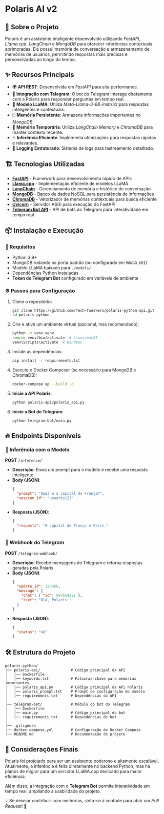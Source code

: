# Polaris AI v2

## 🚀 Sobre o Projeto

Polaris é um assistente inteligente desenvolvido utilizando *FastAPI*, *Llama.cpp*, *LangChain* e *MongoDB* para oferecer inferências contextuais aprimoradas. Ele possui memória de conversação e armazenamento de memórias de usuários, permitindo respostas mais precisas e personalizadas ao longo do tempo.

## ✨ Recursos Principais

- 🌍 **API REST**: Desenvolvida em *FastAPI* para alta performance.
- 🤖 **Integração com Telegram**: O bot do Telegram interage diretamente com a Polaris para responder perguntas em tempo real.
- 🧠 **Modelo LLaMA**: Utiliza *Meta-Llama-3-8B-Instruct* para respostas inteligentes e contextuais.
- 🗄️ **Memória Persistente**: Armazena informações importantes no *MongoDB*.
- 🔄 **Memória Temporária**: Utiliza *LangChain Memory* e *ChromaDB* para manter contexto recente.
- 🔥 **Inferência Eficiente**: Implementa otimizações para respostas rápidas e relevantes.
- 🔧 **Logging Estruturado**: Sistema de logs para rastreamento detalhado.

## 🏗️ Tecnologias Utilizadas

- [**FastAPI**](https://fastapi.tiangolo.com/) - Framework para desenvolvimento rápido de APIs
- [**Llama.cpp**](https://github.com/ggerganov/llama.cpp) - Implementação eficiente de modelos LLaMA
- [**LangChain**](https://python.langchain.com/) - Gerenciamento de memória e histórico de conversação
- [**MongoDB**](https://www.mongodb.com/) - Banco de dados NoSQL para persistência de informações
- [**ChromaDB**](https://www.trychroma.com/) - Vetorizador de memórias contextuais para busca eficiente
- [**Uvicorn**](https://www.uvicorn.org/) - Servidor ASGI para execução do FastAPI
- [**Telegram Bot API**](https://core.telegram.org/bots/api) - API de bots do Telegram para interatividade em tempo real

## 📦 Instalação e Execução

### 📌 Requisitos

- Python 3.9+
- MongoDB rodando na porta padrão (ou configurado em `MONGO_URI`)
- Modelo LLaMA baixado para `./models/`
- Dependências Python instaladas
- **Token do Telegram Bot** configurado em variáveis de ambiente

### ⚙️ Passos para Configuração

1. Clone o repositório:

   ```sh
   git clone https://github.com/Tech-Tweakers/polaris-python-api.git
   cd polaris-python
   ```

2. Crie e ative um ambiente virtual (opcional, mas recomendado):

   ```sh
   python -m venv venv
   source venv/bin/activate  # Linux/macOS
   venv\Scripts\activate  # Windows
   ```

3. Instale as dependências:

   ```sh
   pip install -r requirements.txt
   ```

4. Execute o Docker Composer (se necessário para MongoDB e ChromaDB):

   ```sh
   docker-compose up --build -d
   ```

5. **Inicie a API Polaris**:

   ```sh
   python polaris-api/polaris_api.py
   ```

6. **Inicie o Bot do Telegram**:

   ```sh
   python telegram-bot/main.py
   ```

## 🔥 Endpoints Disponíveis

### 🔹 Inferência com o Modelo

**POST** `/inference/`

- **Descrição**: Envia um prompt para o modelo e recebe uma resposta inteligente.
- **Body (JSON)**:
  ```json
  {
    "prompt": "Qual é a capital da França?",
    "session_id": "usuario123"
  }
  ```
- **Resposta (JSON)**:
  ```json
  {
    "resposta": "A capital da França é Paris."
  }
  ```

### 🔹 Webhook do Telegram

**POST** `/telegram-webhook/`

- **Descrição**: Recebe mensagens do Telegram e retorna respostas geradas pela Polaris.
- **Body (JSON)**:
  ```json
  {
    "update_id": 123456,
    "message": {
      "chat": { "id": 987654321 },
      "text": "Olá, Polaris!"
    }
  }
  ```
- **Resposta (JSON)**:
  ```json
  {
    "status": "ok"
  }
  ```

## 🛠️ Estrutura do Projeto

```
polaris-python/
│── polaris-api/              # Código principal da API
│   │── Dockerfile
│   │── keywords.txt          # Palavras-chave para memórias importantes
│   │── polaris_api.py        # Código principal da API Polaris
│   │── polaris_prompt.txt    # Prompt de configuração do modelo
│   │── requirements.txt      # Dependências da API
│
│── telegram-bot/             # Módulo do bot do Telegram
│   │── Dockerfile
│   │── main.py               # Código principal do bot
│   │── requirements.txt      # Dependências do bot
│
│── .gitignore
│── docker-compose.yml        # Configuração do Docker Compose
│── README.md                 # Documentação do projeto
```

## 📌 Considerações Finais

Polaris foi projetado para ser um assistente poderoso e altamente escalável. Atualmente, a inferência é feita diretamente no backend Python, mas há planos de migrar para um servidor LLaMA.cpp dedicado para maior eficiência.

Além disso, a integração com o **Telegram Bot** permite interatividade em tempo real, ampliando a usabilidade do projeto.

💡 Se desejar contribuir com melhorias, sinta-se à vontade para abrir um *Pull Request*! 🚀